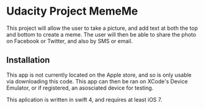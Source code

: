 # Udacity Project MemeMe
This project will allow the user to take a picture, and add text at both the top and bottom to create a meme.  The user will then be able to share the photo on Facebook or Twitter, and also by SMS or email.  

## Installation
This app is not currently located on the Apple store, and so is only usable via downloading this code.  This app can then be ran on XCode's Device Emulator, or if registered, an asosciated device for testing.  

This aplication is written in swift 4, and requires at least iOS 7.

